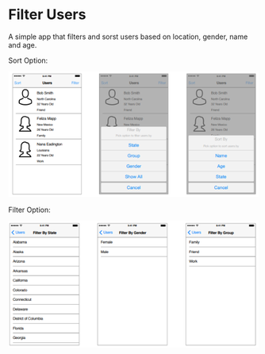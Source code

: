 # Filter Users

A simple app that filters and sorst users based on location, gender, name and age.

Sort Option:

![](screenshots/1.PNG)

Filter Option: 

![](screenshots/2.PNG)
